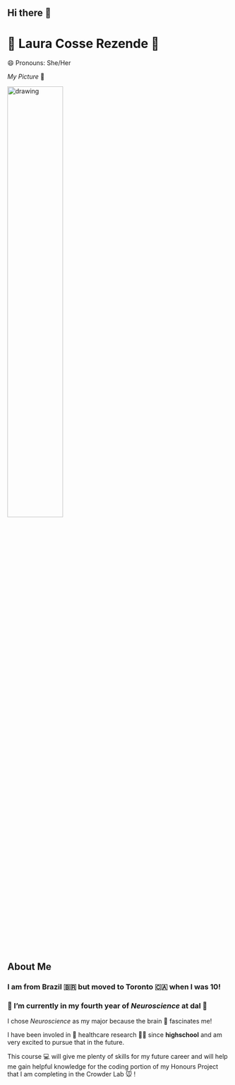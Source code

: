 ## Hi there 👋

# 🌻 Laura Cosse Rezende 🌻
😄 Pronouns: She/Her

*My Picture* 🍦


<img src="https://github.com/user-attachments/assets/d9dd0794-c199-412b-9a75-afb3370a28b8" alt="drawing" width="50%"/>


## About Me

### I am from **Brazil** 🇧🇷 but moved to **Toronto** 🇨🇦 when I was 10! 

### 🧠 I’m currently in my fourth year of *Neuroscience* at dal 🐯

I chose *Neuroscience* as my major because the brain 🧠 fascinates me! 

I have been involed in 🔎 healthcare research 👩‍🔬 since **highschool** and am very excited to pursue that in the future. 

This course 💻 will give me plenty of skills for my future career and will help me gain helpful knowledge for the coding portion of my Honours Project that I am completing in the Crowder Lab 🐭 !

